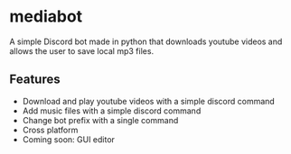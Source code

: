 # mediabot

A simple Discord bot made in python that downloads youtube videos and allows the user to save local mp3 files.




## Features

- Download and play youtube videos with a simple discord command
- Add music files with a simple discord command
- Change bot prefix with a single command
- Cross platform
- Coming soon: GUI editor